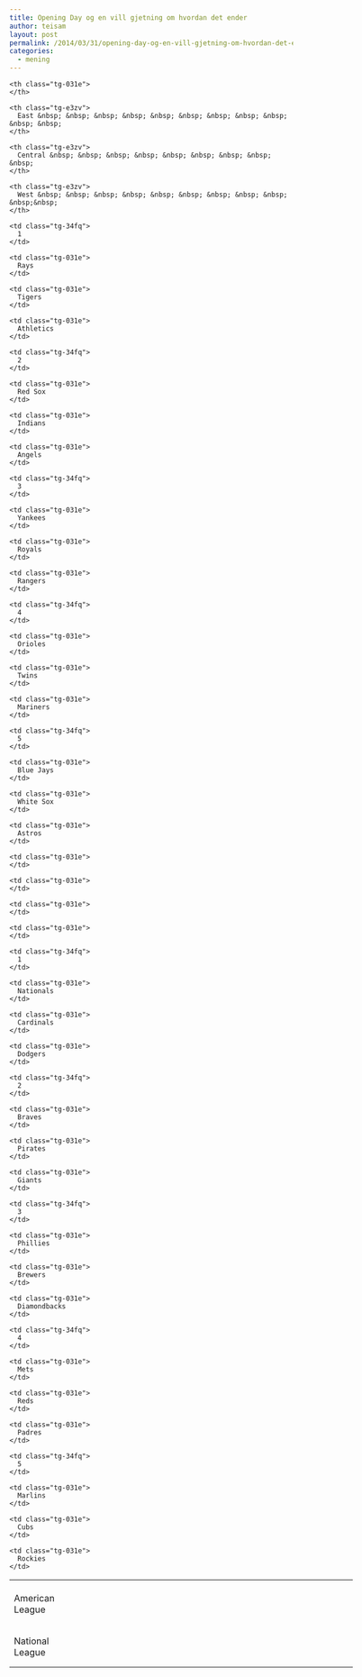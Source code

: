 ```yaml
---
title: Opening Day og en vill gjetning om hvordan det ender
author: teisam
layout: post
permalink: /2014/03/31/opening-day-og-en-vill-gjetning-om-hvordan-det-ender.html
categories:
  - mening
---
```

<table class="tg" style="table-layout: fixed; width: 610px">
  <colgroup> <col style="width: 132px"> <col style="width: 82px"> <col style="width: 132px"> <col style="width: 132px"> <col style="width: 132px"> </colgroup> 
  
  <tr>
    <th class="tg-031e">
    </th>
    
    <th class="tg-031e">
    </th>
    
    <th class="tg-e3zv">
      East &nbsp; &nbsp; &nbsp; &nbsp; &nbsp; &nbsp; &nbsp; &nbsp; &nbsp; &nbsp; &nbsp;
    </th>
    
    <th class="tg-e3zv">
      Central &nbsp; &nbsp; &nbsp; &nbsp; &nbsp; &nbsp; &nbsp; &nbsp; &nbsp;
    </th>
    
    <th class="tg-e3zv">
      West &nbsp; &nbsp; &nbsp; &nbsp; &nbsp; &nbsp; &nbsp; &nbsp; &nbsp; &nbsp;&nbsp;
    </th>
  </tr>
  
  <tr>
    <td class="tg-031e">
    </td>
    
    <td class="tg-34fq">
      1
    </td>
    
    <td class="tg-031e">
      Rays
    </td>
    
    <td class="tg-031e">
      Tigers
    </td>
    
    <td class="tg-031e">
      Athletics
    </td>
  </tr>
  
  <tr>
    <td class="tg-031e">
    </td>
    
    <td class="tg-34fq">
      2
    </td>
    
    <td class="tg-031e">
      Red Sox
    </td>
    
    <td class="tg-031e">
      Indians
    </td>
    
    <td class="tg-031e">
      Angels
    </td>
  </tr>
  
  <tr>
    <td class="tg-xdyu">
      American League
    </td>
    
    <td class="tg-34fq">
      3
    </td>
    
    <td class="tg-031e">
      Yankees
    </td>
    
    <td class="tg-031e">
      Royals
    </td>
    
    <td class="tg-031e">
      Rangers
    </td>
  </tr>
  
  <tr>
    <td class="tg-031e">
    </td>
    
    <td class="tg-34fq">
      4
    </td>
    
    <td class="tg-031e">
      Orioles
    </td>
    
    <td class="tg-031e">
      Twins
    </td>
    
    <td class="tg-031e">
      Mariners
    </td>
  </tr>
  
  <tr>
    <td class="tg-031e">
    </td>
    
    <td class="tg-34fq">
      5
    </td>
    
    <td class="tg-031e">
      Blue Jays
    </td>
    
    <td class="tg-031e">
      White Sox
    </td>
    
    <td class="tg-031e">
      Astros
    </td>
  </tr>
  
  <tr>
    <td class="tg-031e">
    </td>
    
    <td class="tg-031e">
    </td>
    
    <td class="tg-031e">
    </td>
    
    <td class="tg-031e">
    </td>
    
    <td class="tg-031e">
    </td>
  </tr>
  
  <tr>
    <td class="tg-031e">
    </td>
    
    <td class="tg-34fq">
      1
    </td>
    
    <td class="tg-031e">
      Nationals
    </td>
    
    <td class="tg-031e">
      Cardinals
    </td>
    
    <td class="tg-031e">
      Dodgers
    </td>
  </tr>
  
  <tr>
    <td class="tg-031e">
    </td>
    
    <td class="tg-34fq">
      2
    </td>
    
    <td class="tg-031e">
      Braves
    </td>
    
    <td class="tg-031e">
      Pirates
    </td>
    
    <td class="tg-031e">
      Giants
    </td>
  </tr>
  
  <tr>
    <td class="tg-xdyu">
      National League
    </td>
    
    <td class="tg-34fq">
      3
    </td>
    
    <td class="tg-031e">
      Phillies
    </td>
    
    <td class="tg-031e">
      Brewers
    </td>
    
    <td class="tg-031e">
      Diamondbacks
    </td>
  </tr>
  
  <tr>
    <td class="tg-031e">
    </td>
    
    <td class="tg-34fq">
      4
    </td>
    
    <td class="tg-031e">
      Mets
    </td>
    
    <td class="tg-031e">
      Reds
    </td>
    
    <td class="tg-031e">
      Padres
    </td>
  </tr>
  
  <tr>
    <td class="tg-031e">
    </td>
    
    <td class="tg-34fq">
      5
    </td>
    
    <td class="tg-031e">
      Marlins
    </td>
    
    <td class="tg-031e">
      Cubs
    </td>
    
    <td class="tg-031e">
      Rockies
    </td>
  </tr>
</table>